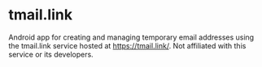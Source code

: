 # tmail.link
Android app for creating and managing temporary email addresses using the tmail.link service hosted at https://tmail.link/. Not affiliated with this service or its developers.

